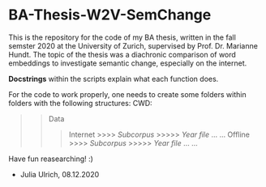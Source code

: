 # BA-Thesis-W2V-SemChange

This is the repository for the code of my BA thesis, written in the fall semster 2020 at the University of Zurich, supervised by Prof. Dr. Marianne Hundt.
The topic of the thesis was a diachronic comparison of word embeddings to investigate semantic change, especially on the internet.

**Docstrings** within the scripts explain what each function does.

For the code to work properly, one needs to create some folders within folders with the following structures:
CWD:
>> Data
  >>> Internet
    >>>> _Subcorpus_
      >>>>> _Year_
            *file*
            …
      …
  >>> Offline
    >>>> _Subcorpus_
      >>>>> _Year_
            *file*
            …
      …
 
Have fun reasearching! :)

- Julia Ulrich, 08.12.2020
